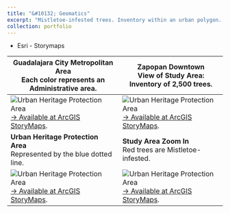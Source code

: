 ```yaml
---
title: "&#10132; Geomatics"
excerpt: "Mistletoe-infested trees. Inventory within an urban polygon. <img src='../images/thn_georeferenced_inventory_trees_A.png'>"
collection: portfolio
---
```

+ Esri - Storymaps

| Guadalajara City Metropolitan Area  <br />  Each color represents an Administrative area. | Zapopan Downtown <br />  View of Study Area: Inventory of 2,500 trees.|
| ----------- | ----------- |
| ![Urban Heritage Protection Area](../../images/thn_georeferenced_inventory_trees_A.png )  <br /> [&#8594; Available at ArcGIS StoryMaps](https://www.arcgis.com/apps/StorytellingSwipe/index.html?appid=e02b45f5efb74b10a24bc7ad9f962b7f " ESRI ArcGis Story Maps").    | ![Urban Heritage Protection Area](../../images/thn_georeferenced_inventory_trees_B.png )   [&#8594; Available at ArcGIS StoryMaps](https://www.arcgis.com/apps/StorytellingSwipe/index.html?appid=e02b45f5efb74b10a24bc7ad9f962b7f " ESRI ArcGis Story Maps").   |
| **Urban Heritage Protection Area**  <br /> Represented by the blue dotted line.   | **Study Area Zoom In**  <br /> Red trees are Mistletoe-infested.|
| ![Urban Heritage Protection Area](../../images/thn_georeferenced_inventory_trees_C.png ) [&#8594; Available at ArcGIS StoryMaps](https://www.arcgis.com/apps/StorytellingSwipe/index.html?appid=e02b45f5efb74b10a24bc7ad9f962b7f " ESRI ArcGis Story Maps"). | ![Urban Heritage Protection Area](../../images/thn_georeferenced_inventory_trees_D.png )    [&#8594; Available at ArcGIS StoryMaps](https://www.arcgis.com/apps/StorytellingSwipe/index.html?appid=e02b45f5efb74b10a24bc7ad9f962b7f " ESRI ArcGis Story Maps").     |
